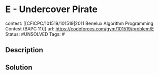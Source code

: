 # E - Undercover Pirate

contest: [[CFICPC/101519/101519|2011 Benelux Algorithm Programming Contest (BAPC 11)]]
url: https://codeforces.com/gym/101519/problem/E
Status: #UNSOLVED
Tags: #

## Description

## Solution


